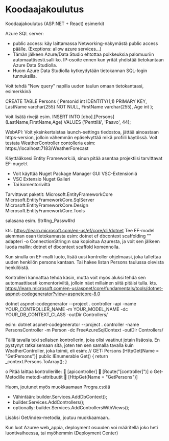 # Koodaajakoulutus
Koodaajakoulutus (ASP.NET + React) esimerkit 


Azure SQL server:
- public access: käy laittamassa Networking-näkymästä public access päälle.
    (Excptions: allow azure services...)
- Tämän jälkeen Azure/Data Studio ehtottaa poikkeuksia palomuuriin automaattisesti.salli ko. IP-osoite ennen kun yrität yhdistää tietokantaan Azure Data Studiolla.
- Huom Azure Data Studiolla kytkeydytään tietokannan SQL-login tunnuksilla.


Voit tehdä "New query" napilla uuden taulun omaan tietokantaasi, esimerkkinä

CREATE TABLE Persons (
    Personid int IDENTITY(1,1) PRIMARY KEY,
    LastName varchar(255) NOT NULL,
    FirstName varchar(255),
    Age int
);

Voit lisätä rivejä esim. INSERT INTO [dbo].[Persons] (LastName,FirstName,Age)
VALUES ('Penttilä', 'Paavo', 44);

WebAPI:
Voit yksinkertaistaa launch-settings tiedostoa, jättää ainoastaan https-version, jolloin vähemmän epäselvyttää mikä profiili käytössä. Voit testata WeatherController contolleria esim: https://localhost:7183/WeatherForecast

Käyttääksesi Entity Framework:iä, sinun pitää asentaa projektiisi tarvittavat EF-nuget:t
- Voit käyttää Nuget Package Manager GUI VSC-Extensioniä
- VSC Extensio Nuget Galleri
- Tai komentoriviltä

Tarvittavat paketit:
Microsoft.EntityFrameworkCore
Microsoft.EntityFrameworkCore.SqlServer
Microsoft.EntityFrameworkCore.Design
Microsoft.EntityFrameworkCore.Tools

salasana esim. Str#ng_Passw#rd

kts. https://learn.microsoft.com/en-us/ef/core/cli/dotnet
Tee EF-model aiemman osan tietokannasta esim:
     dotnet ef dbcontext scaffolding "<connectiomString>" adapteri -o <outputkansio>
ConnectionString:n saa kopioitua Azuresta, ja voit sen jälkeen luoda mallin:
dotnet ef dbcontext scaffold komennolla.

Kun sinulla on EF-malli luoto, lisää uusi kontroller ohjelmaasi, joka tallettaa uuden henkilön persons kantaan. Tai hakee listan Persons taulussa olevista henkilöistä.

Kontrolleri kannattaa tehdä käsin, mutta voit myös aluksi tehdä sen automaattisesti komentoriviltä, jolloin näet millainen siitä pitäisi tulla. kts. https://learn.microsoft.com/en-us/aspnet/core/fundamentals/tools/dotnet-aspnet-codegenerator?view=aspnetcore-8.0

dotnet aspnet-codegenerator --project . controller -api -name YOUR_CONTROLLER_NAME -m YOUR_MODEL_NAME -dc YOUR_DB_CONTEXT_CLASS -outDir Controllers/

esim: dotnet aspnet-codegenerator --project . controller -name PersonsController -m Person -dc FreeAzureSqlContext -outDir Controllers/

Tällä tavalla teki sellaisen kontrollerin, joka olisi vaatinut jotain lisäosia. En pystynyt ratkaisemaan sitä, joten ten sen samalla tavalla kuin WeatherController, joka toimii, eli esim:
// GET: Persons
        [HttpGet(Name = "GetPersons")]
        public IEnumerable<Person> Get()
        {
              return _context.Persons.ToArray();
        }

o	Pitää laittaa kontrollerille:
	    [apicontroller] 
    	[Route("[controller]")]
o	Get-Metodille metodi-attribuutit
	    [HttpGet(Name = "GetPersons")]

Huom, joutunet myös muokkaamaan Progra.cs:ää
- Vähintään: builder.Services.AddDbContext<FreeAzureSqlContext>();
- builder.Services.AddControllers();
- optionally: builder.Services.AddControllersWithViews();

Lisäksi Get/index-metodia, joutuu muokkaamaan..


Kun luot Azuree web_appia, deployment osuuden voi määritellä joko heti luontivaiheessa, tai myöhemmin (Deployment Center)